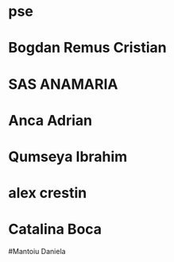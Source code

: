 # pse

# Bogdan Remus Cristian
# SAS ANAMARIA
# Anca Adrian
# Qumseya Ibrahim
# alex crestin
# Catalina Boca
#Mantoiu Daniela
